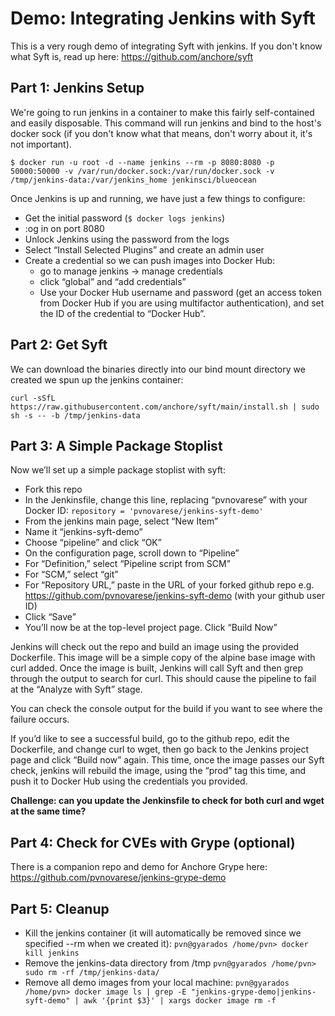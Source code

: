 # Demo: Integrating Jenkins with Syft

This is a very rough demo of integrating Syft with jenkins.  If you don't know what Syft is, read up here: https://github.com/anchore/syft

## Part 1: Jenkins Setup

We're going to run jenkins in a container to make this fairly self-contained and easily disposable.  This command will run jenkins and bind to the host's docker sock (if you don't know what that means, don't worry about it, it's not important).

`$ docker run -u root -d --name jenkins --rm -p 8080:8080 -p 50000:50000 -v /var/run/docker.sock:/var/run/docker.sock -v /tmp/jenkins-data:/var/jenkins_home jenkinsci/blueocean
`

Once Jenkins is up and running, we have just a few things to configure:
- Get the initial password (`$ docker logs jenkins`)
- :og in on port 8080
- Unlock Jenkins using the password from the logs
- Select “Install Selected Plugins” and create an admin user
- Create a credential so we can push images into Docker Hub:
	- go to manage jenkins -> manage credentials
	- click “global” and “add credentials”
	- Use your Docker Hub username and password (get an access token from Docker Hub if you are using multifactor authentication), and set the ID of the credential to “Docker Hub”.

## Part 2: Get Syft
We can download the binaries directly into our bind mount directory we created we spun up the jenkins container:

`curl -sSfL https://raw.githubusercontent.com/anchore/syft/main/install.sh | sudo sh -s -- -b /tmp/jenkins-data`

## Part 3: A Simple Package Stoplist

Now we’ll set up a simple package stoplist with syft:

- Fork this repo
- In the Jenkinsfile, change this line, replacing “pvnovarese” with your Docker ID:
	`repository = 'pvnovarese/jenkins-syft-demo'`
- From the jenkins main page, select “New Item” 
- Name it “jenkins-syft-demo”
- Choose “pipeline” and click “OK”
- On the configuration page, scroll down to “Pipeline”
- For “Definition,” select “Pipeline script from SCM”
- For “SCM,” select “git”
- For “Repository URL,” paste in the URL of your forked github repo
	e.g. https://github.com/pvnovarese/jenkins-syft-demo (with your github user ID)
- Click “Save”
- You’ll now be at the top-level project page.  Click “Build Now”

Jenkins will check out the repo and build an image using the provided Dockerfile.  This image will be a simple copy of the alpine base image with curl added.  Once the image is built, Jenkins will call Syft and then grep through the output to search for curl.  This should cause the pipeline to fail at the “Analyze with Syft” stage.

You can check the console output for the build if you want to see where the failure occurs.

If you’d like to see a successful build, go to the github repo, edit the Dockerfile, and change curl to wget, then go back to the Jenkins project page and click “Build now” again. This time, once the image passes our Syft check, jenkins will rebuild the image, using the “prod” tag this time, and push it to Docker Hub using the credentials you provided.

**Challenge: can you update the Jenkinsfile to check for both curl and wget at the same time?**

## Part 4: Check for CVEs with Grype (optional)
There is a companion repo and demo for Anchore Grype here: https://github.com/pvnovarese/jenkins-grype-demo

## Part 5: Cleanup
- Kill the jenkins container (it will automatically be removed since we specified --rm when we created it):
	`pvn@gyarados /home/pvn> docker kill jenkins`
- Remove the jenkins-data directory from /tmp
	`pvn@gyarados /home/pvn> sudo rm -rf /tmp/jenkins-data/`
- Remove all demo images from your local machine:
	`pvn@gyarados /home/pvn> docker image ls | grep -E "jenkins-grype-demo|jenkins-syft-demo" | awk '{print $3}' | xargs docker image rm -f`

